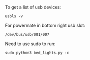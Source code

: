 To get a list of usb devices:

    usbls -v

For powermate in bottom right usb slot:

    /dev/bus/usb/001/007

Need to use sudo to run:

    sudo python3 bed_lights.py -c 

    